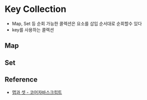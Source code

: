 # Key Collection

- Map, Set 등 순회 가능한 콜렉션은 요소를 삽입 순서대로 순회할수 있다
- key를 사용하는 콜렉션

## Map

## Set

## Reference

- [맵과 셋 - 코어자바스크립트](https://ko.javascript.info/map-set)
